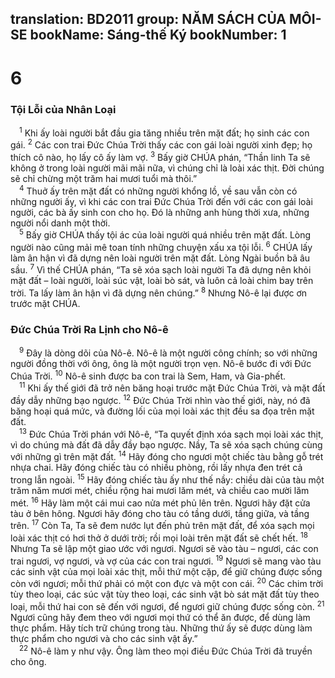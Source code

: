 translation: BD2011
group: NĂM SÁCH CỦA MÔI-SE
bookName: Sáng-thế Ký 
bookNumber: 1
-------

<div class="title"><h1>6</h1><h3>Tội Lỗi của Nhân Loại</h3></div>
<span class="verse sa_6_1"> <sup>1</sup> Khi ấy loài người bắt đầu gia tăng nhiều trên mặt đất; họ sinh các con gái. </span>
<span class="verse sa_6_2"><sup>2</sup> Các con trai Ðức Chúa Trời thấy các con gái loài người xinh đẹp; họ thích cô nào, họ lấy cô ấy làm vợ. </span>
<span class="verse sa_6_3"><sup>3</sup> Bấy giờ CHÚA phán, “Thần linh Ta sẽ không ở trong loài người mãi mãi nữa, vì chúng chỉ là loài xác thịt. Ðời chúng sẽ chỉ chừng một trăm hai mươi tuổi mà thôi.”<br/></span>
<span class="verse sa_6_4"> <sup>4</sup> Thuở ấy trên mặt đất có những người khổng lồ, về sau vẫn còn có những người ấy, vì khi các con trai Ðức Chúa Trời đến với các con gái loài người, các bà ấy sinh con cho họ. Ðó là những anh hùng thời xưa, những người nổi danh một thời.<br/></span>
<span class="verse sa_6_5"> <sup>5</sup> Bấy giờ CHÚA thấy tội ác của loài người quá nhiều trên mặt đất. Lòng người nào cũng mải mê toan tính những chuyện xấu xa tội lỗi. </span>
<span class="verse sa_6_6"><sup>6</sup> CHÚA lấy làm ân hận vì đã dựng nên loài người trên mặt đất. Lòng Ngài buồn bã âu sầu. </span>
<span class="verse sa_6_7"><sup>7</sup> Vì thế CHÚA phán, “Ta sẽ xóa sạch loài người Ta đã dựng nên khỏi mặt đất – loài người, loài súc vật, loài bò sát, và luôn cả loài chim bay trên trời. Ta lấy làm ân hận vì đã dựng nên chúng.” </span>
<span class="verse sa_6_8"><sup>8</sup> Nhưng Nô-ê lại được ơn trước mặt CHÚA.<br/></span>
<div class="title"><h3>Ðức Chúa Trời Ra Lịnh cho Nô-ê</h3></div>
<span class="verse sa_6_9"> <sup>9</sup> Ðây là dòng dõi của Nô-ê. Nô-ê là một người công chính; so với những người đồng thời với ông, ông là một người trọn vẹn. Nô-ê bước đi với Ðức Chúa Trời. </span>
<span class="verse sa_6_10"><sup>10</sup> Nô-ê sinh được ba con trai là Sem, Ham, và Gia-phết.<br/></span>
<span class="verse sa_6_11"> <sup>11</sup> Khi ấy thế giới đã trở nên băng hoại trước mặt Ðức Chúa Trời, và mặt đất đầy dẫy những bạo ngược. </span>
<span class="verse sa_6_12"><sup>12</sup> Ðức Chúa Trời nhìn vào thế giới, này, nó đã băng hoại quá mức, và đường lối của mọi loài xác thịt đều sa đọa trên mặt đất. <br/></span>
<span class="verse sa_6_13"> <sup>13</sup> Ðức Chúa Trời phán với Nô-ê, “Ta quyết định xóa sạch mọi loài xác thịt, vì do chúng mà đất đã dẫy đầy bạo ngược. Nầy, Ta sẽ xóa sạch chúng cùng với những gì trên mặt đất. </span>
<span class="verse sa_6_14"><sup>14</sup> Hãy đóng cho ngươi một chiếc tàu bằng gỗ trét nhựa chai. Hãy đóng chiếc tàu có nhiều phòng, rồi lấy nhựa đen trét cả trong lẫn ngoài. </span>
<span class="verse sa_6_15"><sup>15</sup> Hãy đóng chiếc tàu ấy như thế nầy: chiều dài của tàu một trăm năm mươi mét, chiều rộng hai mươi lăm mét, và chiều cao mười lăm mét. </span>
<span class="verse sa_6_16"><sup>16</sup> Hãy làm một cái mui cao nửa mét phủ lên trên. Ngươi hãy đặt cửa tàu ở bên hông. Ngươi hãy đóng cho tàu có tầng dưới, tầng giữa, và tầng trên. </span>
<span class="verse sa_6_17"><sup>17</sup> Còn Ta, Ta sẽ đem nước lụt đến phủ trên mặt đất, để xóa sạch mọi loài xác thịt có hơi thở ở dưới trời; rồi mọi loài trên mặt đất sẽ chết hết. </span>
<span class="verse sa_6_18"><sup>18</sup> Nhưng Ta sẽ lập một giao ước với ngươi. Ngươi sẽ vào tàu – ngươi, các con trai ngươi, vợ ngươi, và vợ của các con trai ngươi. </span>
<span class="verse sa_6_19"><sup>19</sup> Ngươi sẽ mang vào tàu các sinh vật của mọi loài xác thịt, mỗi thứ một cặp, để giữ chúng được sống còn với ngươi; mỗi thứ phải có một con đực và một con cái. </span>
<span class="verse sa_6_20"><sup>20</sup> Các chim trời tùy theo loại, các súc vật tùy theo loại, các sinh vật bò sát mặt đất tùy theo loại, mỗi thứ hai con sẽ đến với ngươi, để ngươi giữ chúng được sống còn. </span>
<span class="verse sa_6_21"><sup>21</sup> Ngươi cũng hãy đem theo với ngươi mọi thứ có thể ăn được, để dùng làm thực phẩm. Hãy tích trữ chúng trong tàu. Những thứ ấy sẽ được dùng làm thực phẩm cho ngươi và cho các sinh vật ấy.” <br/></span>
<span class="verse sa_6_22"> <sup>22</sup> Nô-ê làm y như vậy. Ông làm theo mọi điều Ðức Chúa Trời đã truyền cho ông.<br/></span>
